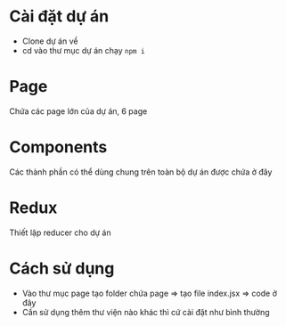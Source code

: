 # Cài đặt dự án
- Clone dự án về
- cd vào thư mục dự án chạy `npm i`
# Page
Chứa các page lớn của dự án, 6 page

# Components
Các thành phần có thể dùng chung trên toàn bộ dự án được chứa ở đây
# Redux
Thiết lập reducer cho dự án

# Cách sử dụng
- Vào thư mục page tạo folder chứa page => tạo file index.jsx => code ở đây
- Cần sử dụng thêm thư viện nào khác thì cứ cài đặt như bình thường